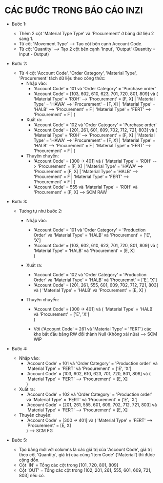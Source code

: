 # CÁC BƯỚC TRONG BÁO CÁO INZI

- Bước 1:

  - Thêm 2 cột 'Material Type Type' và 'Procurement' ở bảng dữ liệu 2 sang 1.
  - Từ cột 'Movement Type' --> Tạo cột bên cạnh Account Code.
  - Từ cột 'Quantity' --> Tạo 2 cột bên cạnh 'Input', 'Output' (Quantity = Input - Output)

- Bước 2:

  - Từ 4 cột 'Account Code', 'Order Category', 'Material Type', 'Procurement' tách dữ liệu theo công thức:
    - Nhập vào:
      - 'Account Code' = 101 và 'Order Category' = 'Purchase order'
      - 'Account Code' = [103, 602, 610, 623, 701, 720, 801, 809] và (
        'Material Type' = 'ROH' --> 'Procurement' = [F, X] |
        'Material Type' = 'HAWA' --> 'Procurement' = [F, X] |
        'Material Type' = 'HALB' --> 'Procurement' = F |
        'Material Type' = 'FERT' --> 'Procurement' = F |
        )
    - Xuất ra:
      - 'Account Code' = 102 và 'Order Category' = 'Purchase order'
      - 'Account Code' = [201, 261, 601, 609, 702, 712, 721, 803] và (
        'Material Type' = 'ROH' --> 'Procurement' = [F, X] |
        'Material Type' = 'HAWA' --> 'Procurement' = [F, X] |
        'Material Type' = 'HALB' --> 'Procurement' = F |
        'Material Type' = 'FERT' --> 'Procurement' = F |
        )
    - Thuyên chuyển:
      - 'Account Code' = [300 -> 401] và (
        'Material Type' = 'ROH' --> 'Procurement' = [F, X] |
        'Material Type' = 'HAWA' --> 'Procurement' = [F, X] |
        'Material Type' = 'HALB' --> 'Procurement' = F |
        'Material Type' = 'FERT' --> 'Procurement' = F |
        )
      - 'Account Code' = 555 và 'Material Type' = 'ROH' và 'Procurement' = [F, X]
        --> SCM RAW

- Bước 3:

  - Tương tự như bước 2:

    - Nhập vào:
      - 'Account Code' = 101 và 'Order Category' = 'Production Order' và
        'Material Type' = 'HALB' và
        'Procurement' = ['E', 'X']
      - 'Account Code' = [103, 602, 610, 623, 701, 720, 801, 809] và (
        'Material Type' = 'HALB' và 'Procurement' = [E, X]  
        )
    - Xuất ra:
      - 'Account Code' = 102 và 'Order Category' = 'Production Order' và
        'Material Type' = 'HALB' và 'Procuremnt' = ['E', 'X']
      - 'Account Code' = [201, 261, 555, 601, 609, 702, 712, 721, 803] và (
        'Material Type' = 'HALB' và 'Procurement' = [E, X]
        )
    - Thuyên chuyển:

      - 'Account Code' = [300 -> 401] và (
        'Material Type' = 'HALB' và 'Procurement' = ['E', 'X']  
        )

      - Với ('Account Code' = 261 và 'Material Type' = 'FERT') các kho bắt đầu bằng RW đổi thành Null (Không xài nữa)
        --> SCM WIP

- Bước 4:
  - Nhập vào:
    - 'Account Code' = 101 và
      'Order Category' = 'Production order' và
      'Material Type' = 'FERT' và
      'Procurement' = ['E', 'X']
    - 'Account Code' = [103, 602, 610, 623, 701, 720, 801, 809] và (
      'Material Type' = 'FERT' --> 'Procurement' = [E, X]  
       )
  - Xuất ra:
    - 'Account Code' = 102 và
      'Order Category' = 'Production order' và
      'Material Type' = 'FERT' và
      'Procurement' = ['E', 'X']
    - 'Account Code' = [201, 261, 555, 601, 609, 702, 712, 721, 803] và
      'Material Type' = 'FERT' --> 'Procurement' = [E, X]
  - Thuyên chuyển:
    - 'Account Code' = [300 -> 401] và (
      'Material Type' = 'FERT' --> 'Procurement' = [E, X]  
      )
      --> SCM FG
- Bước 5:
  - Tạo bảng mới với columns là các giá trị của 'Account Code', giá trị theo cột 'Quantity', giá trị của cùng 'Item Code' ('Material') thì được cộng dồn.
  - Cột 'IN' = Tổng các cột trong [101, 720, 801, 809]
  - Cột 'OUT' = Tổng các cột trong [102, 201, 261, 555, 601, 609, 721, 803] nếu có.
